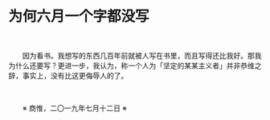 # 为何六月一个字都没写

&emsp;&emsp;

&emsp;&emsp;因为看书。我想写的东西几百年前就被人写在书里，而且写得还比我好。那我为什么还要写？更进一步，我认为，称一个人为「坚定的某某主义者」并非恭维之辞，事实上，没有比这更侮辱人的了。

&emsp;&emsp;

&emsp;&emsp;※ 商惟，二〇一九年七月十二日 ※